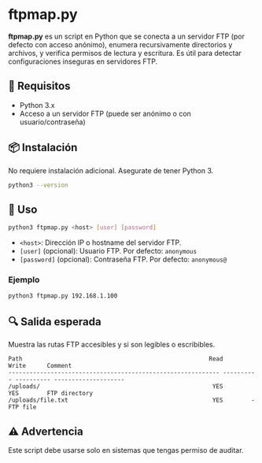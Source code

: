 # ftpmap.py

**ftpmap.py** es un script en Python que se conecta a un servidor FTP (por defecto con acceso anónimo), enumera recursivamente directorios y archivos, y verifica permisos de lectura y escritura. Es útil para detectar configuraciones inseguras en servidores FTP.

## 🧰 Requisitos

- Python 3.x
- Acceso a un servidor FTP (puede ser anónimo o con usuario/contraseña)

## 📦 Instalación

No requiere instalación adicional. Asegurate de tener Python 3.

```bash
python3 --version
```

## 🚀 Uso

```bash
python3 ftpmap.py <host> [user] [password]
```

- `<host>`: Dirección IP o hostname del servidor FTP.
- `[user]` (opcional): Usuario FTP. Por defecto: `anonymous`
- `[password]` (opcional): Contraseña FTP. Por defecto: `anonymous@`

### Ejemplo

```bash
python3 ftpmap.py 192.168.1.100
```

## 🔍 Salida esperada

Muestra las rutas FTP accesibles y si son legibles o escribibles.

```
Path                                                     Read       Write      Comment
------------------------------------------------------------ ---------- ---------- --------------------
/uploads/                                                 YES        YES        FTP directory
/uploads/file.txt                                         YES        -          FTP file
```

## ⚠️ Advertencia

Este script debe usarse solo en sistemas que tengas permiso de auditar.
